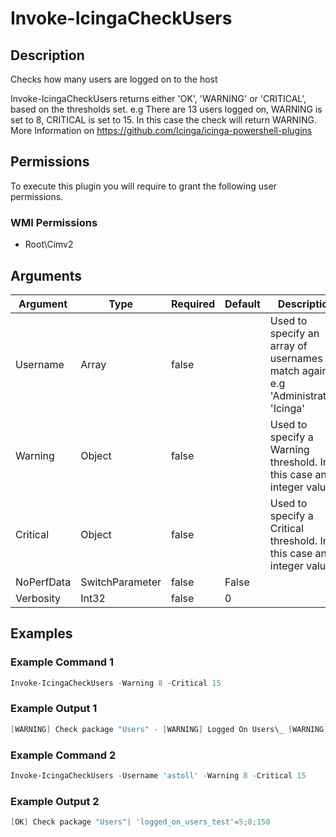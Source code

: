 
# Invoke-IcingaCheckUsers

## Description

Checks how many users are logged on to the host

Invoke-IcingaCheckUsers returns either 'OK', 'WARNING' or 'CRITICAL', based on the thresholds set.
e.g There are 13 users logged on, WARNING is set to 8, CRITICAL is set to 15. In this case the check will return WARNING.
More Information on https://github.com/Icinga/icinga-powershell-plugins

## Permissions

To execute this plugin you will require to grant the following user permissions.

### WMI Permissions

* Root\Cimv2

## Arguments

| Argument | Type | Required | Default | Description |
| ---      | ---  | ---      | ---     | ---         |
| Username | Array | false |  | Used to specify an array of usernames to match against.  e.g 'Administrator', 'Icinga' |
| Warning | Object | false |  | Used to specify a Warning threshold. In this case an integer value. |
| Critical | Object | false |  | Used to specify a Critical threshold. In this case an integer value. |
| NoPerfData | SwitchParameter | false | False |  |
| Verbosity | Int32 | false | 0 |  |

## Examples

### Example Command 1

```powershell
Invoke-IcingaCheckUsers -Warning 8 -Critical 15
```

### Example Output 1

```powershell
[WARNING] Check package "Users" - [WARNING] Logged On Users\_ [WARNING] Logged On Users: Value "13" is greater than threshold "8"| 'logged_on_users'=13;8;15 'logged_on_users_test'=5;; 'logged_on_users_umfd0'=1;; 'logged_on_users_dwm1'=2;; 'logged_on_users_system'=1;; 'logged_on_users_dwm2'=2;; 'logged_on_users_umfd1'=1;; 'logged_on_users_umfd2'=1;;
```

### Example Command 2

```powershell
Invoke-IcingaCheckUsers -Username 'astoll' -Warning 8 -Critical 15
```

### Example Output 2

```powershell
[OK] Check package "Users"| 'logged_on_users_test'=5;8;150
```
